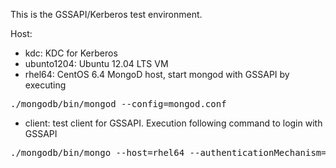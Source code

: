 
This is the GSSAPI/Kerberos test environment.

Host:
- kdc: KDC for Kerberos
- ubunto1204: Ubuntu 12.04 LTS VM
- rhel64: CentOS 6.4 MongoD host, start mongod with GSSAPI by executing
<pre>
./mongodb/bin/mongod --config=mongod.conf
</pre>
- client: test client for GSSAPI. Execution following command to login with GSSAPI
<pre>
./mongodb/bin/mongo --host=rhel64 --authenticationMechanism=GSSAPI --authenticationDatabase='$external' --username gssapitest@MONGOTEST.COM
</pre>


